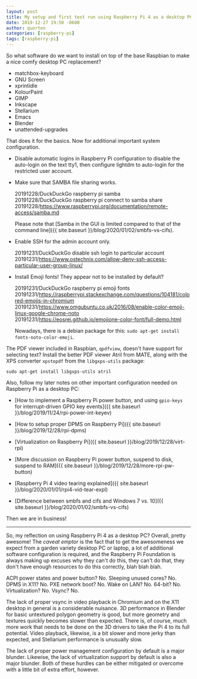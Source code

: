 ```yaml
---
layout: post
title: My setup and first test run using Raspberry Pi 4 as a desktop PC
date: 2019-12-27 19:50 -0600
author: quorten
categories: [raspberry-pi]
tags: [raspberry-pi]
---
```


So what software do we want to install on top of the base Raspbian to
make a nice comfy desktop PC replacement?

* matchbox-keyboard
* GNU Screen
* xprintidle
* KolourPaint
* GIMP
* Inkscape
* Stellarium
* Emacs
* Blender
* unattended-upgrades

That does it for the basics.  Now for additional important system
configuration.

<!-- more -->

* Disable automatic logins in Raspberry Pi configuration to disable
  the auto-login on the text tty1, then configure lightdm to
  auto-login for the restricted user account.

* Make sure that SAMBA file sharing works.

  20191228/DuckDuckGo raspberry pi samba  
  20191228/DuckDuckGo raspberry pi connect to samba share  
  20191228/https://www.raspberrypi.org/documentation/remote-access/samba.md

  Please note that [Samba in the GUI is limited compared to that of
  the command line]({{ site.baseurl }}/blog/2020/01/02/smbfs-vs-cifs).

* Enable SSH for the admin account only.

  20191231/DuckDuckGo disable ssh login to particular account  
  20191231/https://www.ostechnix.com/allow-deny-ssh-access-particular-user-group-linux/

* Install Emoji fonts!  They appear not to be installed by default?

  20191231/DuckDuckGo raspberry pi emoji fonts  
  20191231/https://raspberrypi.stackexchange.com/questions/104181/colored-emojis-in-chromium  
  20191231/https://www.omgubuntu.co.uk/2016/08/enable-color-emoji-linux-google-chrome-noto  
  20191231/https://eosrei.github.io/emojione-color-font/full-demo.html

  Nowadays, there is a debian package for this: `sudo apt-get install
  fonts-noto-color-emoji`.

The PDF viewer included in Raspbian, `qpdfview`, doesn't have support
for selecting text?  Install the better PDF viewer Atril from MATE,
along with the XPS converter `xpstopdf` from the `libgxps-utils`
package:

```
sudo apt-get install libgxps-utils atril
```

Also, follow my later notes on other important configuration needed on
Raspberry Pi as a desktop PC:

* [How to implement a Raspberry Pi power button, and using `gpio-keys`
  for interrupt-driven GPIO key events]({{ site.baseurl
  }}/blog/2019/11/24/rpi-power-int-keyev)

* [How to setup proper DPMS on Raspberry Pi]({{ site.baseurl
  }}/blog/2019/12/28/rpi-dpms)

* [Virtualization on Raspberry Pi]({{ site.baseurl
  }}/blog/2019/12/28/virt-rpi)

* [More discussion on Raspberry Pi power button, suspend to disk,
  suspend to RAM]({{ site.baseurl
  }}/blog/2019/12/28/more-rpi-pw-button)

* [Raspberry Pi 4 video tearing explained]({{ site.baseurl
  }}/blog/2020/01/01/rpi4-vid-tear-expl)

* [Difference between smbfs and cifs and Windows 7 vs. 10]({{
  site.baseurl }}/blog/2020/01/02/smbfs-vs-cifs)

Then we are in business!

----------

So, my reflection on using Raspberry Pi 4 as a desktop PC?  Overall,
pretty awesome!  The _caveat emptor_ is the fact that to get the
awesomeness we expect from a garden variety desktop PC or laptop, a
lot of additional software configuration is required, and the
Raspberry Pi Foundation is always making up excuses why they can't do
this, they can't do that, they don't have enough resources to do this
correctly, blah blah blah.

ACPI power states and power button?  No.  Sleeping unused cores?  No.
DPMS in X11?  No.  PXE network boot?  No.  Wake on LAN?  No.  64-bit?
No.  Virtualization?  No.  Vsync?  No.

The lack of proper vsync in video playback in Chromium and on the X11
desktop in general is a considerable nuisance.  3D performance in
Blender for basic untextured polygon geometry is good, but more
geometry and textures quickly becomes slower than expected.  There is,
of course, much more work that needs to be done on the 3D drivers to
take the Pi 4 to its full potential.  Video playback, likewise, is a
bit slower and more jerky than expected, and Stellarium performance is
unusually slow.

The lack of proper power management configuration by default is a
major blunder.  Likewise, the lack of virtualization support by
default is also a major blunder.  Both of these hurdles can be either
mitigated or overcome with a little bit of extra effort, however.
